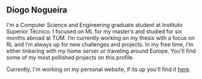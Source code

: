 ## Diogo Nogueira

I'm a Computer Science and Engineering graduate student at Instituto Superior Técnico. I focused on ML for my master’s and studied for six months abroad at TUM. I’m currently working on my thesis with a focus on RL and I’m always up for new challenges and projects. In my free time, I’m either tinkering with my home server or traveling around Europe. You'll find some of my most pollished projects on this profile.

Currently, I'm working on my personal website, if its up you'll find it [here](https://dev-notes.diogosnogueira.com).

